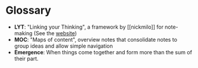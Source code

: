# Glossary
* **LYT**: "Linking your Thinking", a framework by [[nickmilo]] for note-making (See the [website](https://linkingyourthinking.com))
* **MOC**: "Maps of content", overview notes that consolidate notes to group ideas and allow simple navigation
* **Emergence**: When things come together and form more than the sum of their part.